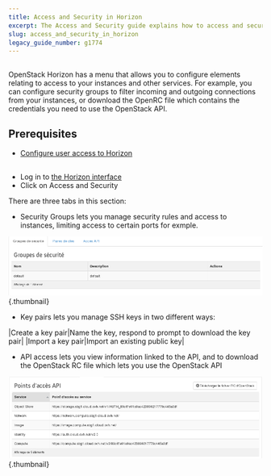```yaml
---
title: Access and Security in Horizon
excerpt: The Access and Security guide explains how to access and secure instances.
slug: access_and_security_in_horizon
legacy_guide_number: g1774
---
```



## 
OpenStack Horizon has a menu that allows you to configure elements relating to access to your instances and other services.
For example, you can configure security groups to filter incoming and outgoing connections from your instances, or download the OpenRC file which contains the credentials you need to use the OpenStack API.


## Prerequisites

- [Configure user access to Horizon]({legacy}1773)




## 

- Log in to [the Horizon interface](https://horizon.cloud.ovh.net/auth/login/)
- Click on Access and Security


There are three tabs in this section:

- Security Groups lets you manage security rules and access to instances, limiting access to certain ports for exmple.



![](images/img_2630.jpg){.thumbnail}

- Key pairs lets you manage SSH keys in two different ways: 

|Create a key pair|Name the key, respond to prompt to download the key pair|
|Import a key pair|Import an existing public key|



- API access lets you view information linked to the API, and to download the OpenStack RC file which lets you use the OpenStack API



![](images/img_2632.jpg){.thumbnail}


## 
 

